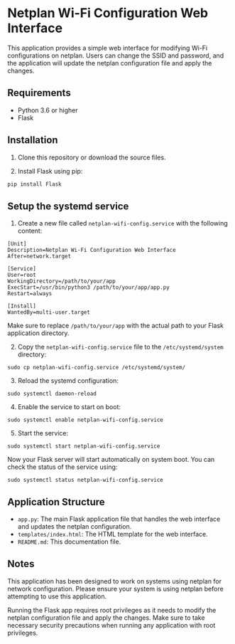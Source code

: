 # Netplan Wi-Fi Configuration Web Interface

This application provides a simple web interface for modifying Wi-Fi configurations on netplan. Users can change the SSID and password, and the application will update the netplan configuration file and apply the changes.

## Requirements

- Python 3.6 or higher
- Flask

## Installation

1. Clone this repository or download the source files.

2. Install Flask using pip:

```bash
pip install Flask
````

## Setup the systemd service

1. Create a new file called `netplan-wifi-config.service` with the following content:

`````
[Unit]
Description=Netplan Wi-Fi Configuration Web Interface
After=network.target

[Service]
User=root
WorkingDirectory=/path/to/your/app
ExecStart=/usr/bin/python3 /path/to/your/app/app.py
Restart=always

[Install]
WantedBy=multi-user.target
`````

Make sure to replace `/path/to/your/app` with the actual path to your Flask application directory.

2. Copy the `netplan-wifi-config.service` file to the `/etc/systemd/system` directory:

````
sudo cp netplan-wifi-config.service /etc/systemd/system/
`````

3. Reload the systemd configuration:

`````
sudo systemctl daemon-reload
`````

4. Enable the service to start on boot:

````
sudo systemctl enable netplan-wifi-config.service
````

5. Start the service:

````
sudo systemctl start netplan-wifi-config.service
````

Now your Flask server will start automatically on system boot. You can check the status of the service using:

````
sudo systemctl status netplan-wifi-config.service
`````

## Application Structure

- `app.py`: The main Flask application file that handles the web interface and updates the netplan configuration.
- `templates/index.html`: The HTML template for the web interface.
- `README.md`: This documentation file.

## Notes

This application has been designed to work on systems using netplan for network configuration. Please ensure your system is using netplan before attempting to use this application.

Running the Flask app requires root privileges as it needs to modify the netplan configuration file and apply the changes. Make sure to take necessary security precautions when running any application with root privileges.


